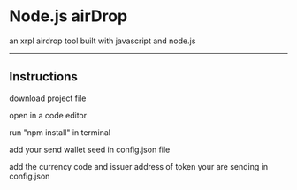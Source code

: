 
# Node.js airDrop
an xrpl airdrop tool built with javascript and node.js

____________________________________________________________________________

## Instructions

download project file

open in a code editor 

run "npm install" in terminal

add your send wallet seed in config.json file

add the currency code and issuer address of token your are sending in config.json







